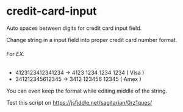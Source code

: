 # credit-card-input
Auto spaces between digits for credit card input field.

Change string in a input field into proper credit card number format.

###### For EX.
* 4123123412341234 -> 4123 1234 1234 1234 ( Visa )
* 341212345612345 -> 3412 123456 12345 ( Amex )

You can even keep the format while editing middle of the string.

Test this script on
https://jsfiddle.net/sagitarian/0rz1ques/

